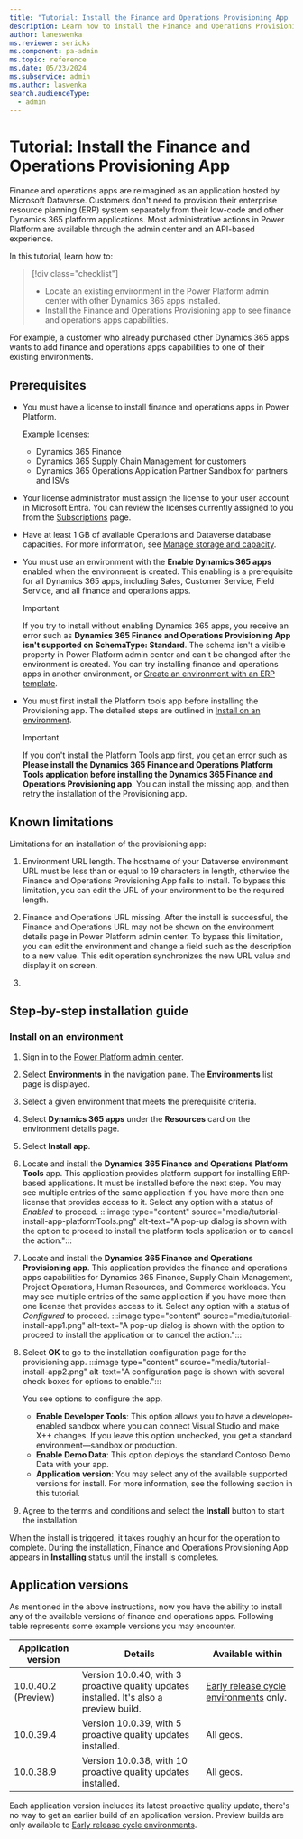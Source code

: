 ```yaml
---
title: "Tutorial: Install the Finance and Operations Provisioning App  | Microsoft Docs"
description: Learn how to install the Finance and Operations Provisioning App onto an existing Power Platform environment.
author: laneswenka
ms.reviewer: sericks
ms.component: pa-admin
ms.topic: reference
ms.date: 05/23/2024
ms.subservice: admin
ms.author: laswenka
search.audienceType: 
  - admin
---
```


# Tutorial: Install the Finance and Operations Provisioning App 

Finance and operations apps are reimagined as an application hosted by Microsoft Dataverse. Customers don't need to provision their enterprise resource planning (ERP) system separately from their low-code and other Dynamics 365 platform applications. Most administrative actions in Power Platform are available through the admin center and an API-based experience.

In this tutorial, learn how to:

> [!div class="checklist"]
> * Locate an existing environment in the Power Platform admin center with other Dynamics 365 apps installed.
> * Install the Finance and Operations Provisioning app to see finance and operations apps capabilities.

For example, a customer who already purchased other Dynamics 365 apps wants to add finance and operations apps capabilities to one of their existing environments.

## Prerequisites

- You must have a license to install finance and operations apps in Power Platform.

  Example licenses:

  - Dynamics 365 Finance
  - Dynamics 365 Supply Chain Management for customers
  - Dynamics 365 Operations Application Partner Sandbox for partners and ISVs

- Your license administrator must assign the license to your user account in Microsoft Entra. You can review the licenses currently assigned to you from the [Subscriptions](https://portal.office.com/account/?ref=MeControl#subscriptions) page.

- Have at least 1 GB of available Operations and Dataverse database capacities. For more information, see [Manage storage and capacity](../finance-operations-storage-capacity.md).

- You must use an environment with the **Enable Dynamics 365 apps** enabled when the environment is created. This enabling is a prerequisite for all Dynamics 365 apps, including Sales, Customer Service, Field Service, and all finance and operations apps.

   > [!IMPORTANT]
   > If you try to install without enabling Dynamics 365 apps, you receive an error such as **Dynamics 365 Finance and Operations Provisioning App isn't supported on SchemaType: Standard**. The schema isn't a visible property in Power Platform admin center and can't be changed after the environment is created. You can try installing finance and operations apps in another environment, or [Create an environment with an ERP template](./tutorial-deploy-new-environment-with-ERP-template.md).

- You must first install the Platform tools app before installing the Provisioning app. The detailed steps are outlined in [Install on an environment](#install-on-an-environment).

   > [!IMPORTANT]
   > If you don't install the Platform Tools app first, you get an error such as **Please install the Dynamics 365 Finance and Operations Platform Tools application before installing the Dynamics 365 Finance and Operations Provisioning app**. You can install the missing app, and then retry the installation of the Provisioning app.

## Known limitations

Limitations for an installation of the provisioning app:  

1. Environment URL length. The hostname of your Dataverse environment URL must be less than or equal to 19 characters in length, otherwise the Finance and Operations Provisioning App fails to install. To bypass this limitation, you can edit the URL of your environment to be the required length.

2. Finance and Operations URL missing. After the install is successful, the Finance and Operations URL may not be shown on the environment details page in Power Platform admin center. To bypass this limitation, you can edit the environment and change a field such as the description to a new value. This edit operation synchronizes the new URL value and display it on screen.

3. 

## Step-by-step installation guide

### Install on an environment

1. Sign in to the [Power Platform admin center](https://admin.powerplatform.microsoft.com).
2. Select **Environments** in the navigation pane. The **Environments** list page is displayed.
3. Select a given environment that meets the prerequisite criteria.
4. Select **Dynamics 365 apps** under the **Resources** card on the environment details page.
5. Select **Install app**.
6. Locate and install the **Dynamics 365 Finance and Operations Platform Tools** app. This application provides platform support for installing ERP-based applications. It must be installed before the next step. You may see multiple entries of the same application if you have more than one license that provides access to it. Select any option with a status of *Enabled* to proceed.
   :::image type="content" source="media/tutorial-install-app-platformTools.png" alt-text="A pop-up dialog is shown with the option to proceed to install the platform tools application or to cancel the action.":::
7. Locate and install the **Dynamics 365 Finance and Operations Provisioning app**. This application provides the finance and operations apps capabilities for Dynamics 365 Finance, Supply Chain Management, Project Operations, Human Resources, and Commerce workloads. You may see multiple entries of the same application if you have more than one license that provides access to it. Select any option with a status of *Configured* to proceed.
   :::image type="content" source="media/tutorial-install-app1.png" alt-text="A pop-up dialog is shown with the option to proceed to install the application or to cancel the action.":::
8. Select **OK** to go to the installation configuration page for the provisioning app.
   :::image type="content" source="media/tutorial-install-app2.png" alt-text="A configuration page is shown with several check boxes for options to enable.":::

   You see options to configure the app.

   - **Enable Developer Tools**:  This option allows you to have a developer-enabled sandbox where you can connect Visual Studio and make X++ changes. If you leave this option unchecked, you get a standard environment—sandbox or production.
   - **Enable Demo Data**: This option deploys the standard Contoso Demo Data with your app.
   - **Application version**: You may select any of the available supported versions for install. For more information, see the following section in this tutorial.

9. Agree to the terms and conditions and select the **Install** button to start the installation.

When the install is triggered, it takes roughly an hour for the operation to complete. During the installation, Finance and Operations Provisioning App appears in **Installing** status until the install is completes.

## Application versions

As mentioned in the above instructions, now you have the ability to install any of the available versions of finance and operations apps. Following table represents some example versions you may encounter.

| Application version | Details | Available within |
|---------------------|-------------|------------------|
| 10.0.40.2 (Preview) | Version 10.0.40, with 3 proactive quality updates installed. It's also a preview build. | [Early release cycle environments](/power-platform/admin/early-release) only. |
| 10.0.39.4           | Version 10.0.39, with 5 proactive quality updates installed. | All geos. |
| 10.0.38.9           | Version 10.0.38, with 10 proactive quality updates installed. | All geos. |

Each application version includes its latest proactive quality update, there's no way to get an earlier build of an application version. Preview builds are only available to [Early release cycle environments](/power-platform/admin/early-release).
